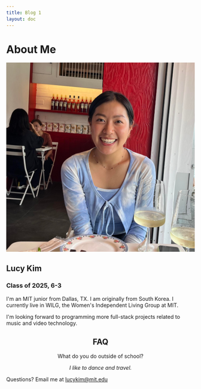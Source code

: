 ```yaml
---
title: Blog 1
layout: doc
---
```


# About Me

<div class="row">
    <img alt="profile" src="profile.jpeg" />
    <div>
        <h2>Lucy Kim</h2>
        <h3>Class of 2025, 6-3</h3>
        <p>I'm an MIT junior from Dallas, TX. I am originally from South Korea. I currently live in WILG, the Women's Independent Living Group at MIT.</p>
        <p>I'm looking forward to programming more full-stack projects related to music and video technology.
        </p>
    </div>

</div>

<div style="text-align: center">

<h2>FAQ</h2>

<p style = "font-style: strong">What do you do outside of school?</p>
<p style = "font-style: italic">I like to dance and travel.</p>
</div>

<footer>
Questions? Email me at <a href="mailto:lucykim@mit.edu">lucykim@mit.edu</a>
</footer>